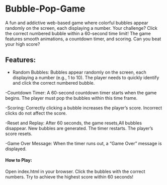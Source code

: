 # Bubble-Pop-Game
A fun and addictive web-based game where colorful bubbles appear randomly on the screen, each displaying a number. Your challenge? Click the correct numbered bubble within a 60-second time limit! The game features smooth animations, a countdown timer, and scoring. Can you beat your high score?

## Features:
- Random Bubbles:
Bubbles appear randomly on the screen, each displaying a number (e.g., 1 to 10).
The player needs to quickly identify and click the correct numbered bubble.

-Countdown Timer:
A 60-second countdown timer starts when the game begins.
The player must pop the bubbles within this time frame.

-Scoring:
Correctly clicking a bubble increases the player’s score.
Incorrect clicks do not affect the score.

-Reset and Replay:
After 60 seconds, the game resets,All bubbles disappear.
New bubbles are generated.
The timer restarts. The player’s score resets.

-Game Over Message:
When the timer runs out, a “Game Over” message is displayed.

#### How to Play:

Open index.html in your browser.
Click the bubbles with the correct numbers.
Try to achieve the highest score within 60 seconds!
